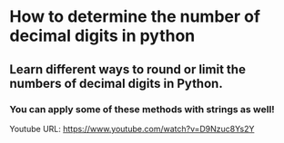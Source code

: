 # How to determine the number of decimal digits in python
## Learn different ways to round or limit the numbers of decimal digits in Python.
### You can apply some of these methods with strings as well!

Youtube URL: https://www.youtube.com/watch?v=D9Nzuc8Ys2Y
